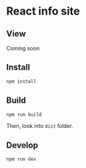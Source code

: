 # React info site

## View

Coming soon

## Install

```sh
npm install
```

## Build

```sh
npm run build
```

Then, look into `dist` folder.

## Develop

```sh
npm run dev
```
